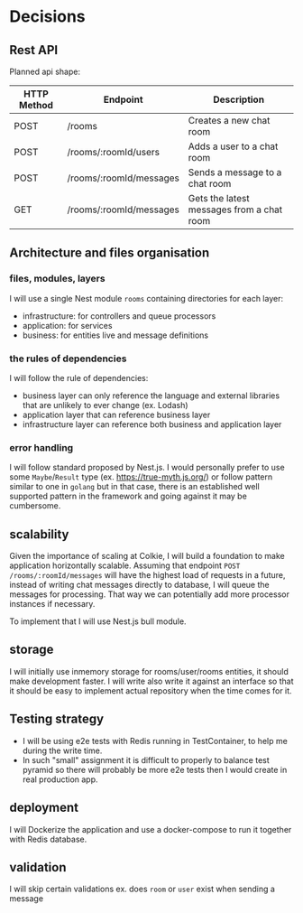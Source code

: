 # Decisions

## Rest API
Planned api shape:

| HTTP Method | Endpoint                       | Description                                        |
| ----------- | -------------------------------| ---------------------------------------------------|
| POST        | /rooms                         | Creates a new chat room                            |
| POST        | /rooms/:roomId/users           | Adds a user to a chat room                         |
| POST        | /rooms/:roomId/messages        | Sends a message to a chat room                     |
| GET         | /rooms/:roomId/messages        | Gets the latest messages from a chat room          |

## Architecture and files organisation

### files, modules, layers
I will use a single Nest module `rooms` containing directories for each layer:
- infrastructure: for controllers and queue processors
- application: for services
- business: for entities live and message definitions

### the rules of dependencies
I will follow the rule of dependencies:
- business layer can only reference the language and external libraries that are unlikely to ever change  (ex. Lodash)
- application layer that can reference business layer
- infrastructure layer can reference both business and application layer

### error handling
I will follow standard proposed by Nest.js. I would personally prefer to use some `Maybe`/`Result` type (ex. https://true-myth.js.org/)  or follow pattern similar to one in `golang` but in that case, there is an established well supported pattern in the framework and going against it may be cumbersome.

## scalability
Given the importance of scaling at Colkie, I will build a foundation to make application horizontally scalable.
Assuming that endpoint `POST /rooms/:roomId/messages` will have the highest load of requests in a future,
instead of writing chat messages directly to database, I will queue the messages for processing.
That way we can potentially add more processor instances if necessary.

To implement that I will use Nest.js bull module.

## storage
I will initially use inmemory storage for rooms/user/rooms entities, it should make development faster.
I will write also write it against an interface so that it should be easy to implement actual repository when the time comes for it.

## Testing strategy
- I will be using e2e tests with Redis running in TestContainer, to help me during the write time.
- In such "small" assignment it is difficult to properly to balance test pyramid so there will probably be more e2e tests then I would create in real production app.

## deployment
I will Dockerize the application and use a docker-compose to run it together with Redis database.

## validation
I will skip certain validations ex. does `room` or `user` exist when sending a message
